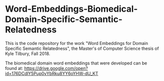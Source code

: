# Word-Embeddings-Biomedical-Domain-Specific-Semantic-Relatedness
This is the code repository for the work "Word Embeddings for Domain Specific Semantic Relatedness", the Master's of Computer Science thesis of Kyle Tilbury, Fall 2018. 

The biomedical domain word embeddings that were developed can be found at:
https://drive.google.com/open?id=176DCdlY5Pup0vYbRku8YY6oYHW-dU_KT
